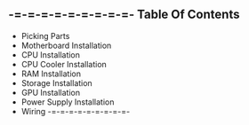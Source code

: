<!-- Kyle Rohlfing -->
<!-- IT 1600 - Final Project -->
<!-- Computer Building Tutorial - kartht -->
<!-- 5/6/2021 // University of Missouri - Columbia -->

-=-=-=-=-=-=-=-=-=-
Table Of Contents
-------------------
* Picking Parts
* Motherboard Installation
* CPU Installation
* CPU Cooler Installation
* RAM Installation
* Storage Installation
* GPU Installation
* Power Supply Installation
* Wiring
-=-=-=-=-=-=-=-=-=-

